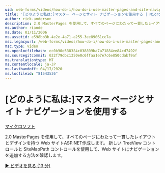 ```yaml
---
uid: web-forms/videos/how-do-i/how-do-i-use-master-pages-and-site-navigation
title: '[どのように私は:]マスター ページとサイト ナビゲーションを使用する | Microsoft Docs'
author: rick-anderson
description: 2.0 MasterPages を使用して、すべてのページにわたって一貫したレイアウトとデザインを持つ Web サイトASP.NET作成します。 ナビゲーションを Web サイトに追加するのがいかに簡単かを確認してください。
ms.author: riande
ms.date: 01/11/2006
ms.assetid: e598bb3b-4e2e-4a71-a255-3ee89061ce7a
msc.legacyurl: /web-forms/videos/how-do-i/how-do-i-use-master-pages-and-site-navigation
msc.type: video
ms.openlocfilehash: ec0b90e538384c038809ba7a71884ee84cd7492f
ms.sourcegitcommit: 022f79dbc1350e0c6ffaa1e7e7c6e850cdabf9af
ms.translationtype: MT
ms.contentlocale: ja-JP
ms.lasthandoff: 04/17/2020
ms.locfileid: "81543536"
---
```

# <a name="how-do-i-use-master-pages-and-site-navigation"></a>[どのように私は:]マスター ページとサイト ナビゲーションを使用する

[マイクロソフト](https://github.com/microsoft)

2.0 MasterPages を使用して、すべてのページにわたって一貫したレイアウトとデザインを持つ Web サイトASP.NET作成します。 新しい TreeView コントロールと SiteMapPath コントロールを使用して、Web サイトにナビゲーションを追加する方法を確認します。

[&#9654; ビデオを見る (13 分)](https://channel9.msdn.com/Blogs/ASP-NET-Site-Videos/how-do-i-use-master-pages-and-site-navigation)
